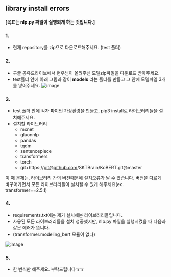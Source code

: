 ## library install errors

#### [목표는 nlp.py 파일이 실행되게 하는 것입니다.]

### 1.
- 현재 repository를 zip으로 다운로드해주세요. (test 폴더)

### 2.
- 구글 공유드라이브에서 현우님이 올려주신 모델zip파일을 다운로드 받아주세요.
- test폴더 안에 아래 그림과 같이 __models__ 라는 폴더를 만들고 그 안에 모델파일 3개를 넣어주세요.
![image](https://user-images.githubusercontent.com/76643037/132103385-2507fdb7-cab2-4b52-a39c-e2060b4381b5.png)

### 3.
- test 폴더 안에 각자 파이썬 가상환경을 만들고, pip3 install로 라이브러리들을 설치해주세요.
- 설치할 라이브러리
  - mxnet
  - gluonnlp
  - pandas
  - tqdm
  - sentencepiece
  - transformers
  - torch
  - git+https://git@github.com/SKTBrain/KoBERT.git@master

이 때 문제는, 라이브러리 간의 버전때문에 설치오류가 날 수 있습니다.
버전을 다르게 바꾸어가면서 모든 라이브러리들이 설치될 수 있게 해주세요(ex. transformer==2.5.1)

### 4.
- requirements.txt에는 제가 설치해본 라이브러리들입니다.
- 사용된 모든 라이브러리들을 설치 성공했지만, nlp.py 파일을 실행시켰을 때 다음과 같은 에러가 뜹니다.
- (transformer.modeling_bert 모듈이 없다)

![image](https://user-images.githubusercontent.com/76643037/132103604-0b8dd52e-6a3f-4e4a-ad18-5854c91ae737.png)

### 5.
- 한 번씩만 해주세요. 부탁드립니다ㅠㅠ
